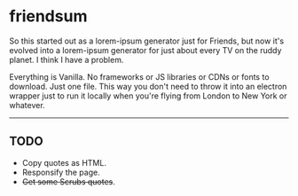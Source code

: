 # friendsum
So this started out as a lorem-ipsum generator just for Friends, but now it's evolved into a lorem-ipsum generator for just about every TV on the ruddy planet. I think I have a problem.


Everything is Vanilla. No frameworks or JS libraries or CDNs or fonts to download. Just one file. This way you don't need to throw it into an electron wrapper just to run it locally when you're flying from London to New York or whatever.

---

## TODO

 - Copy quotes as HTML.
 - Responsify the page.
 - ~~Get some Scrubs quotes~~.
